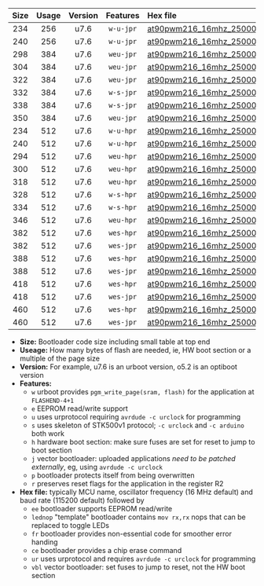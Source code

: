 |Size|Usage|Version|Features|Hex file|
|:-:|:-:|:-:|:-:|:--|
|234|256|u7.6|`w-u-jpr`|[at90pwm216_16mhz_250000bps_ur_vbl.hex](https://raw.githubusercontent.com/stefanrueger/urboot/main//at90pwm216_16mhz_250000bps_ur_vbl.hex)|
|240|256|u7.6|`w-u-jpr`|[at90pwm216_16mhz_250000bps_lednop_ur_vbl.hex](https://raw.githubusercontent.com/stefanrueger/urboot/main//at90pwm216_16mhz_250000bps_lednop_ur_vbl.hex)|
|298|384|u7.6|`weu-jpr`|[at90pwm216_16mhz_250000bps_ee_ur_vbl.hex](https://raw.githubusercontent.com/stefanrueger/urboot/main//at90pwm216_16mhz_250000bps_ee_ur_vbl.hex)|
|304|384|u7.6|`weu-jpr`|[at90pwm216_16mhz_250000bps_ee_lednop_ur_vbl.hex](https://raw.githubusercontent.com/stefanrueger/urboot/main//at90pwm216_16mhz_250000bps_ee_lednop_ur_vbl.hex)|
|322|384|u7.6|`weu-jpr`|[at90pwm216_16mhz_250000bps_ee_lednop_fr_ur_vbl.hex](https://raw.githubusercontent.com/stefanrueger/urboot/main//at90pwm216_16mhz_250000bps_ee_lednop_fr_ur_vbl.hex)|
|332|384|u7.6|`w-s-jpr`|[at90pwm216_16mhz_250000bps_vbl.hex](https://raw.githubusercontent.com/stefanrueger/urboot/main//at90pwm216_16mhz_250000bps_vbl.hex)|
|338|384|u7.6|`w-s-jpr`|[at90pwm216_16mhz_250000bps_lednop_vbl.hex](https://raw.githubusercontent.com/stefanrueger/urboot/main//at90pwm216_16mhz_250000bps_lednop_vbl.hex)|
|350|384|u7.6|`weu-jpr`|[at90pwm216_16mhz_250000bps_ee_lednop_fr_ce_ur_vbl.hex](https://raw.githubusercontent.com/stefanrueger/urboot/main//at90pwm216_16mhz_250000bps_ee_lednop_fr_ce_ur_vbl.hex)|
|234|512|u7.6|`w-u-hpr`|[at90pwm216_16mhz_250000bps_ur.hex](https://raw.githubusercontent.com/stefanrueger/urboot/main//at90pwm216_16mhz_250000bps_ur.hex)|
|240|512|u7.6|`w-u-hpr`|[at90pwm216_16mhz_250000bps_lednop_ur.hex](https://raw.githubusercontent.com/stefanrueger/urboot/main//at90pwm216_16mhz_250000bps_lednop_ur.hex)|
|294|512|u7.6|`weu-hpr`|[at90pwm216_16mhz_250000bps_ee_ur.hex](https://raw.githubusercontent.com/stefanrueger/urboot/main//at90pwm216_16mhz_250000bps_ee_ur.hex)|
|300|512|u7.6|`weu-hpr`|[at90pwm216_16mhz_250000bps_ee_lednop_ur.hex](https://raw.githubusercontent.com/stefanrueger/urboot/main//at90pwm216_16mhz_250000bps_ee_lednop_ur.hex)|
|318|512|u7.6|`weu-hpr`|[at90pwm216_16mhz_250000bps_ee_lednop_fr_ur.hex](https://raw.githubusercontent.com/stefanrueger/urboot/main//at90pwm216_16mhz_250000bps_ee_lednop_fr_ur.hex)|
|328|512|u7.6|`w-s-hpr`|[at90pwm216_16mhz_250000bps.hex](https://raw.githubusercontent.com/stefanrueger/urboot/main//at90pwm216_16mhz_250000bps.hex)|
|334|512|u7.6|`w-s-hpr`|[at90pwm216_16mhz_250000bps_lednop.hex](https://raw.githubusercontent.com/stefanrueger/urboot/main//at90pwm216_16mhz_250000bps_lednop.hex)|
|346|512|u7.6|`weu-hpr`|[at90pwm216_16mhz_250000bps_ee_lednop_fr_ce_ur.hex](https://raw.githubusercontent.com/stefanrueger/urboot/main//at90pwm216_16mhz_250000bps_ee_lednop_fr_ce_ur.hex)|
|382|512|u7.6|`wes-hpr`|[at90pwm216_16mhz_250000bps_ee.hex](https://raw.githubusercontent.com/stefanrueger/urboot/main//at90pwm216_16mhz_250000bps_ee.hex)|
|382|512|u7.6|`wes-jpr`|[at90pwm216_16mhz_250000bps_ee_vbl.hex](https://raw.githubusercontent.com/stefanrueger/urboot/main//at90pwm216_16mhz_250000bps_ee_vbl.hex)|
|388|512|u7.6|`wes-hpr`|[at90pwm216_16mhz_250000bps_ee_lednop.hex](https://raw.githubusercontent.com/stefanrueger/urboot/main//at90pwm216_16mhz_250000bps_ee_lednop.hex)|
|388|512|u7.6|`wes-jpr`|[at90pwm216_16mhz_250000bps_ee_lednop_vbl.hex](https://raw.githubusercontent.com/stefanrueger/urboot/main//at90pwm216_16mhz_250000bps_ee_lednop_vbl.hex)|
|418|512|u7.6|`wes-hpr`|[at90pwm216_16mhz_250000bps_ee_lednop_fr.hex](https://raw.githubusercontent.com/stefanrueger/urboot/main//at90pwm216_16mhz_250000bps_ee_lednop_fr.hex)|
|418|512|u7.6|`wes-jpr`|[at90pwm216_16mhz_250000bps_ee_lednop_fr_vbl.hex](https://raw.githubusercontent.com/stefanrueger/urboot/main//at90pwm216_16mhz_250000bps_ee_lednop_fr_vbl.hex)|
|460|512|u7.6|`wes-hpr`|[at90pwm216_16mhz_250000bps_ee_lednop_fr_ce.hex](https://raw.githubusercontent.com/stefanrueger/urboot/main//at90pwm216_16mhz_250000bps_ee_lednop_fr_ce.hex)|
|460|512|u7.6|`wes-jpr`|[at90pwm216_16mhz_250000bps_ee_lednop_fr_ce_vbl.hex](https://raw.githubusercontent.com/stefanrueger/urboot/main//at90pwm216_16mhz_250000bps_ee_lednop_fr_ce_vbl.hex)|

- **Size:** Bootloader code size including small table at top end
- **Useage:** How many bytes of flash are needed, ie, HW boot section or a multiple of the page size
- **Version:** For example, u7.6 is an urboot version, o5.2 is an optiboot version
- **Features:**
  + `w` urboot provides `pgm_write_page(sram, flash)` for the application at `FLASHEND-4+1`
  + `e` EEPROM read/write support
  + `u` uses urprotocol requiring `avrdude -c urclock` for programming
  + `s` uses skeleton of STK500v1 protocol; `-c urclock` and `-c arduino` both work
  + `h` hardware boot section: make sure fuses are set for reset to jump to boot section
  + `j` vector bootloader: uploaded applications *need to be patched externally*, eg, using `avrdude -c urclock`
  + `p` bootloader protects itself from being overwritten
  + `r` preserves reset flags for the application in the register R2
- **Hex file:** typically MCU name, oscillator frequency (16 MHz default) and baud rate (115200 default) followed by
  + `ee` bootloader supports EEPROM read/write
  + `lednop` "template" bootloader contains `mov rx,rx` nops that can be replaced to toggle LEDs
  + `fr` bootloader provides non-essential code for smoother error handing
  + `ce` bootloader provides a chip erase command
  + `ur` uses urprotocol and requires `avrdude -c urclock` for programming
  + `vbl` vector bootloader: set fuses to jump to reset, not the HW boot section
